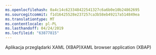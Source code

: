 ```yaml
---
ms.openlocfilehash: 0a4c14c623348422541327c6a6b0e10b24862695
ms.sourcegitcommit: f1d16425528e237257ca3b58eb49217a514849ea
ms.translationtype: MT
ms.contentlocale: pl-PL
ms.lasthandoff: 04/24/2019
ms.locfileid: "63877815"
---
```

<span data-ttu-id="bbec2-101">Aplikacja przeglądarki XAML (XBAP)</span><span class="sxs-lookup"><span data-stu-id="bbec2-101">XAML browser application (XBAP)</span></span>